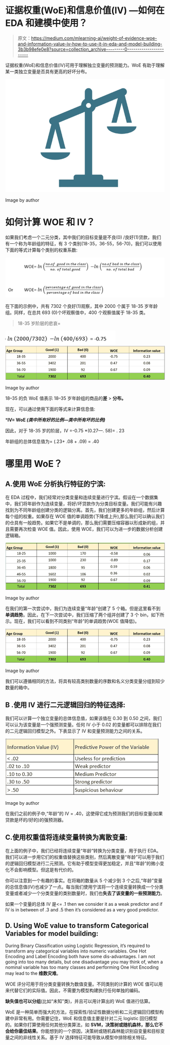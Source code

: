 # 证据权重(WoE)和信息价值(IV) —如何在 EDA 和建模中使用？

> 原文：<https://medium.com/mlearning-ai/weight-of-evidence-woe-and-information-value-iv-how-to-use-it-in-eda-and-model-building-3b3b98efe0e8?source=collection_archive---------0----------------------->

证据权重(WoE)和信息价值(IV)可用于理解独立变量的预测能力。WoE 有助于理解某一类独立变量是否具有更高的好坏分布。

![](img/490b67b401aa0dc98207fc84ef65ecff.png)

Image by author

# 如何计算 WOE 和 IV？

如果我们考虑一个二元分类，其中我们的目标变量是不良(0) /良好(1)贷款，我们有一个称为年龄组的特征，有 3 个类别(18-35，36-55，56-70)，我们可以使用下面的等式计算每个类别的权重系数:

![](img/9d539924531b4d2d9b46ef7a552a3568.png)

在下面的示例中，共有 7302 个良好(1)观察，其中 2000 个属于 18-35 岁年龄组。同样，在总共 693 (0)个坏观察值中，400 个观察值属于 18-35 类。

> 18-35 岁阶层的悲哀=

![](img/77e01beb60208adc24d4c1c71d5a659c.png)![](img/745dd89481bc5fd147bffdeda74422f4.png)

Image by author

18–35 的负 WoE 值表示 18–35 岁年龄组的商品的**差** > **分布。**

现在，可以通过使用下面的等式来计算信息值:

***IV= WoE *(类中所有好的比例—类中所有坏的比例)***

因此，对于 18-35 岁的阶层，IV =-0.75 *(0.27—. 58)= . 23

年龄组的总体信息值为= (.23+ .08 + .09) = .40

# 哪里用 WoE？

## A.使用 WoE 分析执行特征的宁滨:

在 EDA 过程中，我们经常对分类变量和连续变量进行宁滨。假设在一个数据集中，我们将年龄作为连续变量，将好/坏贷款作为分类目标变量。我们可能有兴趣找到为不同年龄组创建分类的逻辑分离。首先，我们创建更多的年龄组，然后计算每个组的权重。如果存在 WOE 值的单调趋势(下降或上升),那么我们可以确认我们的仓具有一般趋势。如果它不是单调的，那么我们需要压缩容器以形成新的组，并且需要再次检查 WOE 值。因此，使用 WOE，我们可以为进一步的数据分析创建逻辑箱。

![](img/cb3ceeef7f3f4a1d4afa09f853223064.png)

Image by author

在我们的第一次尝试中，我们为连续变量“年龄”创建了 5 个箱。但是这里看不到**单调趋势**。因此，在下一次尝试中，我们压缩了两个组并创建了 3 个 bin，如下所示。现在，我们可以看到不同类别“年龄”的单调趋势(WOE 值降低)。

![](img/745dd89481bc5fd147bffdeda74422f4.png)

Image by author

我们可以遵循相同的方法，将具有较高类别数量的序数和名义分类变量分组到较少数量的箱中。

## **B .使用 IV 进行二元逻辑回归的特征选择:**

我们可以计算一个独立变量的总体信息值，如果该值在 0.30 到 0.50 之间，我们可以认为该变量是一个强预测变量。任何 IV 小于 0.02 的变量都可以排除在我们的二元逻辑回归模型之外。下表显示了 IV 和变量预测能力之间的关系。

![](img/13b5daf668cb845b3c684bde3a7becc4.png)

Image by author

在我们之前的例子中,“年龄”的 IV = .40，这使得它成为预测我们的目标变量(如果贷款是坏的/好的)的强预测器。

## C.使用权重值将连续变量转换为离散变量:

在上面的例子中，我们已经将连续变量“年龄”转换为分类变量，用于执行 EDA。我们可以进一步用它们的权重值替换这些类别，然后离散变量“年龄”可以用于我们的逻辑回归模型进行二元预测。它有助于模型变得更加稳定，并且“年龄”的微小变化不会影响模型。但这是有代价的。

你可以注意到一个有趣的事实。在将箱的数量从 5 个减少到 3 个之后,“年龄”变量的总信息值(IV)也减少了一点。每当我们使用宁滨将一个连续变量转换成一个分类变量或者减少一个分类变量的类别数量时，我们也**失去了该变量的一些预测能力**。

如果一个变量的总体 IV 是<= .1 then we consider it as a weak predictor and if IV is in between of .3 and .5 then it’s considered as a very good predictor.

## D. Using WoE value to transform Categorical Variables for model building:

During Binary Classification using Logistic Regression, it’s required to transform any categorical variables into numeric variables. One Hot Encoding and Label Encoding both have some dis-advantages. I am not going into too many details, but one disadvantage you may think of, when a nominal variable has too many classes and performing One Hot Encoding may lead to the **维数灾难**。

WOE 评分可用于将分类变量转换为数值变量。不同类别的计算的 WOE 值可以用来代替它们的实际值。因此，不需要为模型构建执行任何单独的编码。

**缺失值也可以分组**(比如“未知”类)，并且可以用计算出的 WoE 值进行估算。

WoE 是一种简单而强大的方法，在探索性/验证性数据分析和二元逻辑回归模型构建中非常有用。你需要记住，WoE 和信息值主要是针对二元 logistic 回归模型的。如果你打算使用任何其他分类算法，如 **SVM，决策树或随机森林，那么它不会给你最佳结果**。你能想到的一个原因，决策树或随机森林能识别自变量和目标变量之间的非线性关系。基于 IV 选择特征可能导致从模型中排除相关特征。